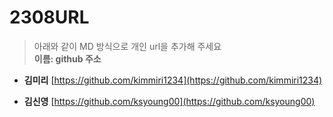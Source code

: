 # 2308URL
> 아래와 같이 MD 방식으로 개인 url을 추가해 주세요<br>
**이름: github 주소**

* **김미리** [https://github.com/kimmiri1234](https://github.com/kimmiri1234)<br>

* **김신영** [https://github.com/ksyoung00](https://github.com/ksyoung00)
